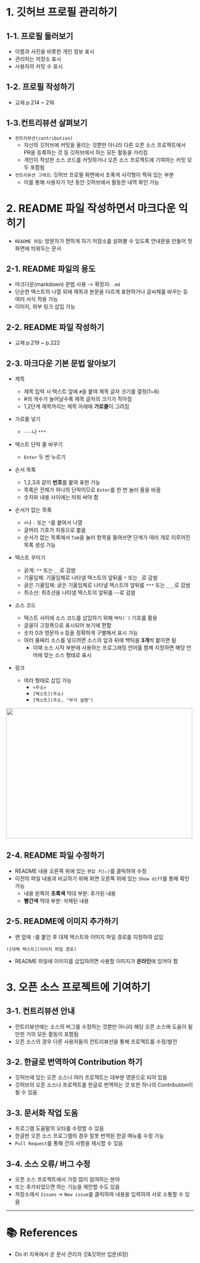 # **1. 깃허브 프로필 관리하기**

## **1-1. 프로필 둘러보기**
- 이름과 사진을 비롯한 개인 정보 표시
- 관리하는 저장소 표시
- 사용자의 커밋 수 표시

## **1-2. 프로필 작성하기**
- 교재 p.214 ~ 216

## **1-3.컨트리뷰션 살펴보기**
- ```컨트리뷰션(contribution)```
  - 자신의 깃허브에 커밋을 올리는 것뿐만 아니라 다른 오픈 소스 프로젝트에서 PR을 등록하는 것 등 깃허브에서 하는 모든 활동을 가리킴
  - 개인이 작성한 소스 코드를 커밋하거나 오픈 소스 프로젝트에 기여하는 커밋 모두 포함됨
- ```컨트리뷰션 그래프```: 깃허브 프로필 화면에서 초록색 사각형이 찍혀 있는 부분
  - 이를 통해 사용자가 1년 동안 깃허브에서 활동한 내역 확인 가능


# **2. README 파일 작성하면서 마크다운 익히기**
- ```README 파일```: 방문자가 편하게 자기 저장소를 살펴볼 수 있도록 안내문을 만들어 첫 화면에 띄워두는 문서

## **2-1. README 파일의 용도**
- 마크다운(markdown) 문법 사용 -> 확장자: ```.md```  
- 단순한 텍스트의 나열 외에 제목과 본문을 다르게 표현하거나 글씨체를 바꾸는 등 여러 서식 적용 가능
- 이미지, 외부 링크 삽입 가능

## **2-2. README 파일 작성하기**
- 교재 p.219 ~ p.222

## **2-3. 마크다운 기본 문법 알아보기**
- 제목  
  - 제목 입력 시 텍스트 앞에 ```#```을 붙여 제목 글자 크기를 결정(1~6)
  - #의 개수가 늘어날수록 제목 글자의 크기가 작아짐
  - 1,2단계 제목까지는 제목 아래에 **가로줄**이 그려짐
  
- 가로줄 넣기
  - ```---```나 ```***```  
  
- 텍스트 단락 줄 바꾸기
  - ```Enter``` 두 번 누르기
  
- 순서 목록
  - 1,2,3과 같이 **번호**를 붙여 표현 가능
  - 목록은 전체가 하나의 단락이므로 ```Enter```를 한 번 눌러 줄을 바꿈
  - 숫자와 내용 사이에는 띄워 써야 함

- 순서가 없는 목록
  - ```+```나 ```-``` 또는 ```*```를 붙여서 나열
  - 글머리 기호가 자동으로 붙음
  - 순서가 없는 목록에서 ```Tab```을 눌러 항목을 들여쓰면 단계가 여러 개로 이루어진 목록 생성 가능

- 텍스트 꾸미기
  - 굵게: ```**``` 또는 ```__```로 감쌈
  - 기울임체: 기울임체로 나타낼 텍스트의 앞뒤를 ```*``` 또는 ```_```로 감쌈
  - 굵은 기울임체: 굵은 기울임체로 나타낼 텍스트의 앞뒤를 ```***``` 또는 ```___```로 감쌈
  - 취소선: 취초선을 나타낼 텍스트의 앞뒤를 ```~~```로 감쌈

- 소스 코드
  - 텍스트 사이에 소스 코드를 삽입하기 위해 ```백틱(`)``` 기호를 활용
  - 글꼴이 고정폭으로 표시되어 보기에 편함
  - 숫자 0과 영문자 o 등을 정확하게 구별해서 표시 가능
  - 여러 줄짜리 소스를 넣으려면 소스의 앞과 뒤에 백틱을 **3개**씩 붙이면 됨
    - 이때 소스 시작 부분에 사용하는 프로그래밍 언어를 함께 지정하면 해당 언어에 맞는 소스 형태로 표시
 
- 링크
  - 여러 형태로 삽입 가능
    - ```<주소>```
    - ```[텍스트](주소)```
    - ```[텍스트](주소, "부가 설명")```
<img src = "https://user-images.githubusercontent.com/98953721/232227445-1d7c9e62-ff87-441b-9969-90fa741c7598.png" width = 500 height = 350>

## **2-4. README 파일 수정하기**
- README 내용 오른쪽 위에 있는 ```편집 키(✏)```를 클릭하여 수정
- 이전의 파일 내용과 비교하기 위해 화면 오른쪽 위에 있는 ```Show diff```를 통해 확인 가능
  - 내용 왼쪽의 **초록색** 막대 부분: 추가된 내용
  - **빨간색** 막대 부분: 삭제된 내용

## **2-5. README에 이미지 추가하기**
- 맨 앞에 ```!```를 붙인 후 대체 텍스트와 이미지 파일 경로를 지정하여 삽입

```
![대체 텍스트](이미지 파일 경로)
```

- README 파일에 이미지를 삽입하려면 사용할 이미지가 **온라인**에 있어야 함

# **3. 오픈 소스 프로젝트에 기여하기**

## **3-1. 컨트리뷰션 안내**
- 런트리뷰션에는 소스의 버그를 수정하는 것뿐만 아니라 해당 오픈 소스에 도움이 될 만한 거의 모든 활동이 포함됨
- 오픈 소스의 경우 다른 사용자들의 컨트리뷰션을 통해 프로젝트를 수정/발전

## **3-2. 한글로 번역하여 Contribution 하기**
- 깃허브에 있는 오픈 소스나 여러 프로젝트는 대부분 영문으로 되어 있음
- 깃허브의 오픈 소스나 프로젝트를 한글로 번역하는 것 또한 하나의 Contribution이 될 수 있음

## **3-3. 문서화 작업 도움**
- 프로그램 도움말의 오타를 수정할 수 있음
- 한글판 오픈 소스 프로그램의 경우 잘못 번역된 한글 메뉴를 수정 가능
- ```Pull Request```를 통해 건의 사항을 제시할 수 있음

## **3-4. 소스 오류/ 버그 수정**
- 오픈 소스 프로젝트에서 가장 많이 참여하는 분야
- 또는 추가되었으면 하는 기능을 제안할 수도 있음
- 저장소에서 ```Issues``` -> ```New issue```를 클릭하여 내용을 입력하여 서로 소통할 수 있음

---
# **📚 References**
- Do it! 지옥에서 온 문서 관리자 깃&깃허브 입문(6장)

